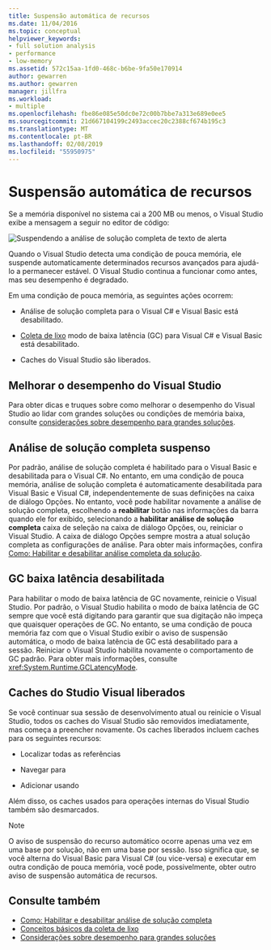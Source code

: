 ```yaml
---
title: Suspensão automática de recursos
ms.date: 11/04/2016
ms.topic: conceptual
helpviewer_keywords:
- full solution analysis
- performance
- low-memory
ms.assetid: 572c15aa-1fd0-468c-b6be-9fa50e170914
author: gewarren
ms.author: gewarren
manager: jillfra
ms.workload:
- multiple
ms.openlocfilehash: fbe86e085e50dc0e72c00b7bbe7a313e689e0ee5
ms.sourcegitcommit: 21d667104199c2493accec20c2388cf674b195c3
ms.translationtype: MT
ms.contentlocale: pt-BR
ms.lasthandoff: 02/08/2019
ms.locfileid: "55950975"
---
```

# <a name="automatic-feature-suspension"></a>Suspensão automática de recursos

Se a memória disponível no sistema cai a 200 MB ou menos, o Visual Studio exibe a mensagem a seguir no editor de código:

![Suspendendo a análise de solução completa de texto de alerta](../code-quality/media/fsa_alert.png)

Quando o Visual Studio detecta uma condição de pouca memória, ele suspende automaticamente determinados recursos avançados para ajudá-lo a permanecer estável. O Visual Studio continua a funcionar como antes, mas seu desempenho é degradado.

Em uma condição de pouca memória, as seguintes ações ocorrem:

- Análise de solução completa para o Visual C# e Visual Basic está desabilitado.

- [Coleta de lixo](/dotnet/standard/garbage-collection/index) modo de baixa latência (GC) para Visual C# e Visual Basic está desabilitado.

- Caches do Visual Studio são liberados.

## <a name="improve-visual-studio-performance"></a>Melhorar o desempenho do Visual Studio

Para obter dicas e truques sobre como melhorar o desempenho do Visual Studio ao lidar com grandes soluções ou condições de memória baixa, consulte [considerações sobre desempenho para grandes soluções](https://github.com/dotnet/roslyn/wiki/Performance-considerations-for-large-solutions).

## <a name="full-solution-analysis-suspended"></a>Análise de solução completa suspenso

Por padrão, análise de solução completa é habilitado para o Visual Basic e desabilitada para o Visual C#. No entanto, em uma condição de pouca memória, análise de solução completa é automaticamente desabilitada para Visual Basic e Visual C#, independentemente de suas definições na caixa de diálogo Opções. No entanto, você pode habilitar novamente a análise de solução completa, escolhendo a **reabilitar** botão nas informações da barra quando ele for exibido, selecionando a **habilitar análise de solução completa** caixa de seleção na caixa de diálogo Opções, ou, reiniciar o Visual Studio. A caixa de diálogo Opções sempre mostra a atual solução completa as configurações de análise. Para obter mais informações, confira [Como: Habilitar e desabilitar análise completa da solução](../code-quality/how-to-enable-and-disable-full-solution-analysis-for-managed-code.md).

## <a name="gc-low-latency-disabled"></a>GC baixa latência desabilitada

Para habilitar o modo de baixa latência de GC novamente, reinicie o Visual Studio. Por padrão, o Visual Studio habilita o modo de baixa latência de GC sempre que você está digitando para garantir que sua digitação não impeça que quaisquer operações de GC. No entanto, se uma condição de pouca memória faz com que o Visual Studio exibir o aviso de suspensão automática, o modo de baixa latência de GC está desabilitado para a sessão. Reiniciar o Visual Studio habilita novamente o comportamento de GC padrão. Para obter mais informações, consulte <xref:System.Runtime.GCLatencyMode>.

## <a name="visual-studio-caches-flushed"></a>Caches do Studio Visual liberados

Se você continuar sua sessão de desenvolvimento atual ou reinicie o Visual Studio, todos os caches do Visual Studio são removidos imediatamente, mas começa a preencher novamente. Os caches liberados incluem caches para os seguintes recursos:

- Localizar todas as referências

- Navegar para

- Adicionar usando

Além disso, os caches usados para operações internas do Visual Studio também são desmarcados.

> [!NOTE]
> O aviso de suspensão do recurso automático ocorre apenas uma vez em uma base por solução, não em uma base por sessão. Isso significa que, se você alterna do Visual Basic para Visual C# (ou vice-versa) e executar em outra condição de pouca memória, você pode, possivelmente, obter outro aviso de suspensão automática de recursos.

## <a name="see-also"></a>Consulte também

- [Como: Habilitar e desabilitar análise de solução completa](../code-quality/how-to-enable-and-disable-full-solution-analysis-for-managed-code.md)
- [Conceitos básicos da coleta de lixo](/dotnet/standard/garbage-collection/fundamentals)
- [Considerações sobre desempenho para grandes soluções](https://github.com/dotnet/roslyn/wiki/Performance-considerations-for-large-solutions)